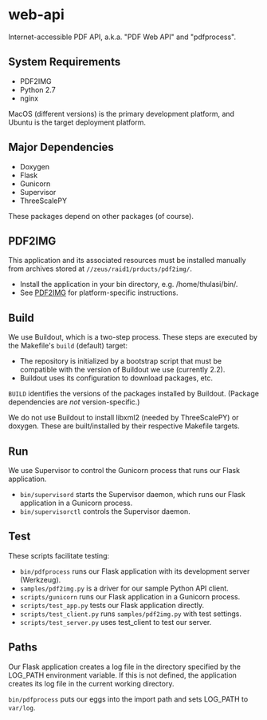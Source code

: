 # web-api

Internet-accessible PDF API, a.k.a. "PDF Web API" and "pdfprocess".

## System Requirements

* PDF2IMG
* Python 2.7
* nginx

MacOS (different versions) is the primary development platform, and Ubuntu is the target deployment platform.

## Major Dependencies

* Doxygen
* Flask
* Gunicorn
* Supervisor
* ThreeScalePY

These packages depend on other packages (of course).

## PDF2IMG

This application and its associated resources must be installed manually from archives stored at `//zeus/raid1/prducts/pdf2img/`.

* Install the application in your bin directory, e.g. /home/thulasi/bin/.
* See [PDF2IMG](http://www.datalogics.com/pdf/doc/pdf2img.pdf) for platform-specific instructions.

## Build

We use Buildout, which is a two-step process. These steps are executed by the Makefile's `build` (default) target:

* The repository is initialized by a bootstrap script that must be compatible with the version of Buildout we use (currently 2.2).
* Buildout uses its configuration to download packages, etc.

`BUILD` identifies the versions of the packages installed by Buildout. (Package dependencies are *not* version-specific.)

We do not use Buildout to install libxml2 (needed by ThreeScalePY) or doxygen. These are built/installed by their respective Makefile targets.

## Run

We use Supervisor to control the Gunicorn process that runs our Flask application.

* `bin/supervisord` starts the Supervisor daemon, which runs our Flask application in a Gunicorn process.
* `bin/supervisorctl` controls the Supervisor daemon.

## Test

These scripts facilitate testing:

* `bin/pdfprocess` runs our Flask application with its development server (Werkzeug).
* `samples/pdf2img.py` is a driver for our sample Python API client.
* `scripts/gunicorn` runs our Flask application in a Gunicorn process.
* `scripts/test_app.py` tests our Flask application directly.
* `scripts/test_client.py` runs `samples/pdf2img.py` with test settings.
* `scripts/test_server.py` uses test_client to test our server.

## Paths

Our Flask application creates a log file in the directory specified by the LOG_PATH environment variable. If this is not defined, the application creates its log file in the current working directory.

`bin/pdfprocess` puts our eggs into the import path and sets LOG_PATH to `var/log`.

